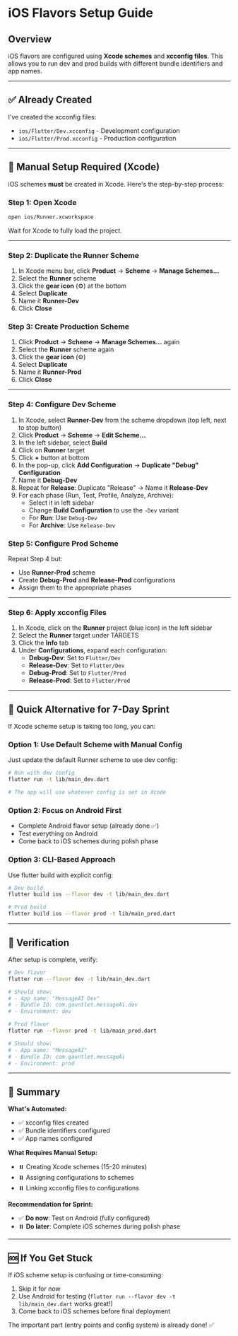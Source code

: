 # iOS Flavors Setup Guide

## Overview

iOS flavors are configured using **Xcode schemes** and **xcconfig files**. This allows you to run dev and prod builds with different bundle identifiers and app names.

---

## ✅ Already Created

I've created the xcconfig files:
- `ios/Flutter/Dev.xcconfig` - Development configuration
- `ios/Flutter/Prod.xcconfig` - Production configuration

---

## 📱 Manual Setup Required (Xcode)

iOS schemes **must** be created in Xcode. Here's the step-by-step process:

### Step 1: Open Xcode

```bash
open ios/Runner.xcworkspace
```

Wait for Xcode to fully load the project.

---

### Step 2: Duplicate the Runner Scheme

1. In Xcode menu bar, click **Product** → **Scheme** → **Manage Schemes...**
2. Select the **Runner** scheme
3. Click the **gear icon** (⚙️) at the bottom
4. Select **Duplicate**
5. Name it **Runner-Dev**
6. Click **Close**

### Step 3: Create Production Scheme

1. Click **Product** → **Scheme** → **Manage Schemes...** again
2. Select the **Runner** scheme again
3. Click the **gear icon** (⚙️)
4. Select **Duplicate**
5. Name it **Runner-Prod**
6. Click **Close**

---

### Step 4: Configure Dev Scheme

1. In Xcode, select **Runner-Dev** from the scheme dropdown (top left, next to stop button)
2. Click **Product** → **Scheme** → **Edit Scheme...**
3. In the left sidebar, select **Build**
4. Click on **Runner** target
5. Click **+** button at bottom
6. In the pop-up, click **Add Configuration** → **Duplicate "Debug" Configuration**
7. Name it **Debug-Dev**
8. Repeat for **Release**: Duplicate "Release" → Name it **Release-Dev**
9. For each phase (Run, Test, Profile, Analyze, Archive):
   - Select it in left sidebar
   - Change **Build Configuration** to use the `-Dev` variant
   - For **Run**: Use `Debug-Dev`
   - For **Archive**: Use `Release-Dev`

### Step 5: Configure Prod Scheme

Repeat Step 4 but:
- Use **Runner-Prod** scheme
- Create **Debug-Prod** and **Release-Prod** configurations
- Assign them to the appropriate phases

---

### Step 6: Apply xcconfig Files

1. In Xcode, click on the **Runner** project (blue icon) in the left sidebar
2. Select the **Runner** target under TARGETS
3. Click the **Info** tab
4. Under **Configurations**, expand each configuration:
   - **Debug-Dev**: Set to `Flutter/Dev`
   - **Release-Dev**: Set to `Flutter/Dev`
   - **Debug-Prod**: Set to `Flutter/Prod`
   - **Release-Prod**: Set to `Flutter/Prod`

---

## 🚀 Quick Alternative for 7-Day Sprint

If Xcode scheme setup is taking too long, you can:

### Option 1: Use Default Scheme with Manual Config
Just update the default Runner scheme to use dev config:
```bash
# Run with dev config
flutter run -t lib/main_dev.dart

# The app will use whatever config is set in Xcode
```

### Option 2: Focus on Android First
- Complete Android flavor setup (already done ✅)
- Test everything on Android
- Come back to iOS schemes during polish phase

### Option 3: CLI-Based Approach
Use flutter build with explicit config:
```bash
# Dev build
flutter build ios --flavor dev -t lib/main_dev.dart

# Prod build
flutter build ios --flavor prod -t lib/main_prod.dart
```

---

## 🎯 Verification

After setup is complete, verify:

```bash
# Dev flavor
flutter run --flavor dev -t lib/main_dev.dart

# Should show:
# - App name: "MessageAI Dev"
# - Bundle ID: com.gauntlet.messageAi.dev
# - Environment: dev

# Prod flavor
flutter run --flavor prod -t lib/main_prod.dart

# Should show:
# - App name: "MessageAI"
# - Bundle ID: com.gauntlet.messageAi
# - Environment: prod
```

---

## 📝 Summary

**What's Automated:**
- ✅ xcconfig files created
- ✅ Bundle identifiers configured
- ✅ App names configured

**What Requires Manual Setup:**
- ⏸️ Creating Xcode schemes (15-20 minutes)
- ⏸️ Assigning configurations to schemes
- ⏸️ Linking xcconfig files to configurations

**Recommendation for Sprint:**
- ✅ **Do now**: Test on Android (fully configured)
- ⏸️ **Do later**: Complete iOS schemes during polish phase

---

## 🆘 If You Get Stuck

If iOS scheme setup is confusing or time-consuming:
1. Skip it for now
2. Use Android for testing (`flutter run --flavor dev -t lib/main_dev.dart` works great!)
3. Come back to iOS schemes before final deployment

The important part (entry points and config system) is already done! ✅
